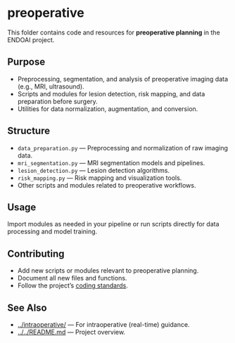 # preoperative

This folder contains code and resources for **preoperative planning** in the ENDOAI project.

## Purpose

- Preprocessing, segmentation, and analysis of preoperative imaging data (e.g., MRI, ultrasound).
- Scripts and modules for lesion detection, risk mapping, and data preparation before surgery.
- Utilities for data normalization, augmentation, and conversion.

## Structure

- `data_preparation.py` — Preprocessing and normalization of raw imaging data.
- `mri_segmentation.py` — MRI segmentation models and pipelines.
- `lesion_detection.py` — Lesion detection algorithms.
- `risk_mapping.py` — Risk mapping and visualization tools.
- Other scripts and modules related to preoperative workflows.

## Usage

Import modules as needed in your pipeline or run scripts directly for data processing and model training.

## Contributing

- Add new scripts or modules relevant to preoperative planning.
- Document all new files and functions.
- Follow the project’s [coding standards](../../../COPILOT.md).

## See Also

- [../intraoperative/](../intraoperative/) — For intraoperative (real-time) guidance.
- [../../README.md](../../README.md) — Project overview.
